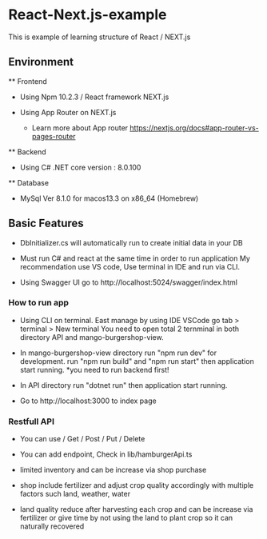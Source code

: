 # React-Next.js-example

This is example of learning structure of React / NEXT.js 

## Environment 

** Frontend
- Using Npm 10.2.3 / React framework NEXT.js

- Using App Router on NEXT.js
  - Learn more about App router 
  https://nextjs.org/docs#app-router-vs-pages-router

** Backend
- Using C# .NET core version : 8.0.100

** Database
- MySql Ver 8.1.0 for macos13.3 on x86_64 (Homebrew)

## Basic Features

- DbInitializer.cs will automatically run to create initial data in your DB

- Must run C# and react at the same time in order to run application
  My recommendation use VS code, Use terminal in IDE and run via CLI.

- Using Swagger UI go to http://localhost:5024/swagger/index.html

### How to run app

- Using CLI on terminal. East manage by using IDE VSCode go tab > terminal > New terminal
  You need to open total 2 ternminal in both directory API and mango-burgershop-view.

- In mango-burgershop-view directory 
  run "npm run dev" for development.
  run "npm run build" and "npm run start" then application start running.
  *you need to run backend first!

- In API directory
  run "dotnet run" then application start running.

- Go to http://localhost:3000 to index page

### Restfull API
- You can use / Get / Post / Put / Delete
- You can add endpoint, Check in lib/hamburgerApi.ts


- limited inventory and can be increase via shop purchase
- shop include fertilizer and adjust crop quality accordingly with multiple factors such land, weather, water
- land quality reduce after harvesting each crop and can be increase via fertilizer or give time by not using the land to plant crop so it can naturally recovered
